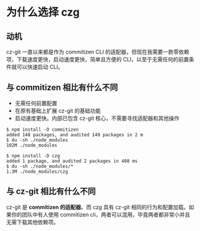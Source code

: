 # 为什么选择 czg

## 动机

cz-git 一直以来都是作为 commitizen CLI 的适配器，但现在我需要一款零依赖项，下载速度更快，启动速度更快，简单且方便的 CLI，以至于无需任何的前置条件就可以快速启动 CLI。

## 与 commitizen 相比有什么不同

- 无需任何前置配置
- 在原有基础上扩展 cz-git 的基础功能
- 启动速度更快。内部已包含 cz-git 核心，不需要寻找适配器和其他操作

```bash{7,9}
$ npm install -D commitizen
added 148 packages, and audited 149 packages in 2 m
$ du -sh ./node_modules
102M ./node_modules

$ npm install -D czg
added 1 package, and audited 2 packages in 408 ms
$ du -sh ./node_modules/*
1.3M ./node_modules/czg
```

## 与 cz-git 相比有什么不同
cz-git 是 **commitizen 的适配器**。而 czg 具有 cz-git 相同的行为和配置加载。如果你的团队中有人使用 commitizen cli，两者可以混用，毕竟两者都非常小并且无需下载其他依赖项。

